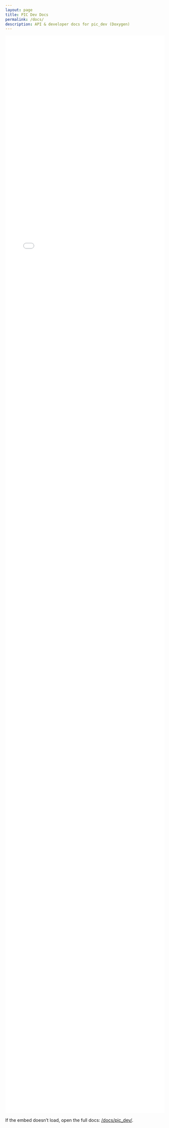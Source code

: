 ```yaml
---
layout: page
title: PIC Dev Docs
permalink: /docs/
description: API & developer docs for pic_dev (Doxygen)
---
```


<iframe
  src="/docs/pic_dev/index.html"
  style="width:100%; height:85vh; border:0;"
  loading="eager"
></iframe>

<p>If the embed doesn’t load, open the full docs:
<a href="/docs/pic_dev/">/docs/pic_dev/</a>.</p>
